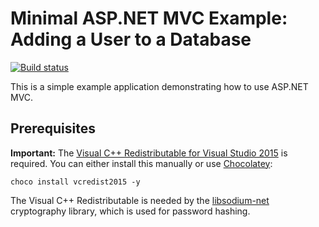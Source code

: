 # Minimal ASP.NET MVC Example: Adding a User to a Database

[![Build status](https://ci.appveyor.com/api/projects/status/j9b2x9m447ne3pst?svg=true)](https://ci.appveyor.com/project/alistairmgreen/mvcadduserexample)

This is a simple example application demonstrating how to use ASP.NET MVC.

## Prerequisites

**Important:** The [Visual C++ Redistributable for Visual Studio 2015](https://www.microsoft.com/en-us/download/details.aspx?id=48145) is required. You can either install this manually or use [Chocolatey](https://chocolatey.org):
```
choco install vcredist2015 -y
```

The Visual C++ Redistributable is needed by the [libsodium-net](https://github.com/adamcaudill/libsodium-net)
cryptography library, which is used for password hashing.
